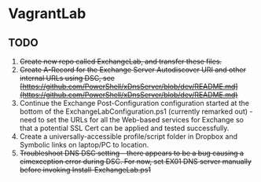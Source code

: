 # VagrantLab

## TODO

1. ~~Create new repo called ExchangeLab, and transfer these files.~~
1. ~~Create A-Record for the Exchange Server Autodiscover URI and other internal URLs using DSC, see [https://github.com/PowerShell/xDnsServer/blob/dev/README.md](https://github.com/PowerShell/xDnsServer/blob/dev/README.md)~~
1. Continue the Exchange Post-Configuration configuration started at the bottom of the ExchangeLabConfiguration.ps1 (currently remarked out) - need to set the URLs for all the Web-based services for Exchange so that a potential SSL Cert can be applied and tested successfully.
1. Create a universally-accessible profile/script folder in Dropbox and Symbolic links on laptop/PC to location.
1. ~~Troubleshoot DNS DSC setting - there appears to be a bug causing a cimexception error during DSC. For now, set EX01 DNS server manually before invoking Install-ExchangeLab.ps1~~
